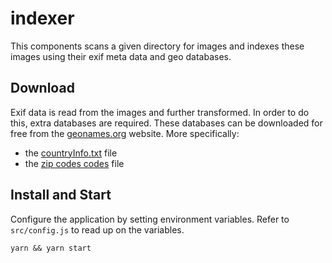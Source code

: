# indexer
This components scans a given directory for images and indexes these images using their exif meta data and geo databases.

## Download
Exif data is read from the images and further transformed. In order to do this, extra databases
are required. These databases can be downloaded for free from the [geonames.org](http://download.geonames.org/export/dump/)
website. More specifically:

- the [countryInfo.txt](http://download.geonames.org/export/dump/countryInfo.txt) file
- the [zip codes codes](http://www.geonames.org/export/zip/allCountries.zip) file

## Install and Start
Configure the application by setting environment variables. Refer to `src/config.js` to read up on the variables.

```
yarn && yarn start
```
